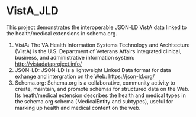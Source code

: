 # VistA_JLD
This project demonstrates the interoperable JSON-LD VistA data linked to the health/medical extensions in schema.org. 
1. VistA: The VA Health Information Systems Technology and Architecture (VistA) is the U.S. Department of Veterans Affairs integrated clinical, business, and administrative information system: http://vistadataproject.info/
2. JSON-LD: JSON-LD is a lightweight Linked Data format for data exhange and intergration on the Web: https://json-ld.org/
3. Schema.org: Schema.org is a collaborative, community activity to create, maintain, and promote schemas for structured data on the Web. Its heath/medical extension describes the health and medical types in the schema.org schema (MedicalEntity and subtypes), useful for marking up health and medical content on the web.
